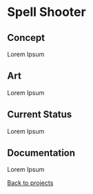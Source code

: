# Spell Shooter

## Concept

Lorem Ipsum

## Art 

Lorem Ipsum

## Current Status

Lorem Ipsum

## Documentation

Lorem Ipsum



[Back to projects](projects.md)
